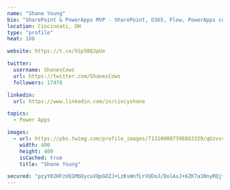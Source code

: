 ```yaml
---
name: "Shane Young"
bio: "SharePoint & PowerApps MVP - SharePoint, O365, Flow, PowerApps consulting? @PowerApps911 | Pure Snark? You found it."
location: Cincinnati, OH
type: "profile"
heat: 108

website: https://t.co/91p5BQ3pUe

twitter:
  username: ShanesCows
  url: https://twitter.com/ShanesCows
  followers: 17478

linkedin:
  url: https://www.linkedin.com/in/cincyshane

topics:
  - Power Apps

images:
  - url: https://pbs.twimg.com/profile_images/713100007398883329/qUzvsvQ3_400x400.jpg
    width: 400
    height: 400
    isCached: true
    title: "Shane Young"

secured: "pzyY02HFzUQ1MbDycuVQpGOZJ+LzKsWnfLrVUDoJ/DolAxJ+6ZK7a1NnyRQjfPPxA4JqkeWnYk5tG31A0gBaLqYiz0UNWYaTAx8y7aYgVD2tYI9snTGa5+UsfIqLU/VVZtAWcENCXkaxUkXsJxM3R954KK+vdl3CBwCZD9oW3kIr8zWp7HkwL/vRBAK2u4DvT5Ma87vCQzSJ5YPXKYJhRDsmh2AICPg5FmNU7hvDH7F33oQOvZM9EPLbZvjB0JwvDt34zifucefyRVzWS53M8SxnbAJDlEj9KbRl4JDjK5Vx9oI9GI4nDxtpjj5E4a97POUdj/rBb590B7WPy1RvuZq04bFbxvuMK7l5mShynbDZUxkhtZ+C2bRI4u/ZPCtJIPTBhT5SJL7U11c1DjdN5c0zAlH0SMQGsGN9FiwSSZA=;Q338aOzwMHLljCiVb6yi6A=="
---
```


